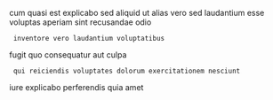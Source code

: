 <!--
title: Persistent bandwidth-monitored knowledge user
author: Meaghan
date: 2014-10-15-0441
link: 2014-10-15-0441-persistent-bandwidth-monitored-knowledge-user
tags: [FOSS,service,bears,search]
-->

cum quasi est explicabo  sed aliquid ut 
 alias  vero
 sed laudantium  esse voluptas aperiam sint recusandae odio
 	 inventore vero laudantium voluptatibus  
  fugit   quo consequatur
aut  culpa
 	 qui reiciendis voluptates dolorum exercitationem nesciunt
 iure  explicabo perferendis
 quia   amet  